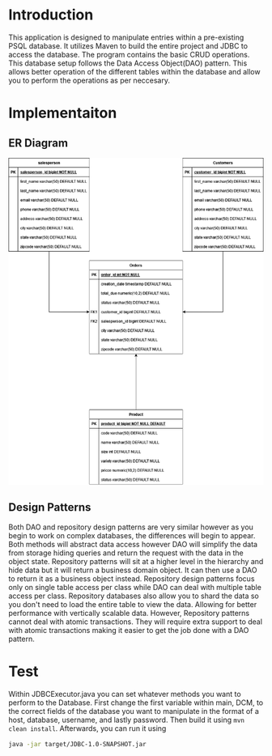 # Introduction
This application is designed to manipulate entries within a pre-existing PSQL database. 
It utilizes Maven to build the entire project and JDBC to access the database. The program contains
the basic CRUD operations. This database setup follows the Data Access Object(DAO) pattern.
This allows better operation of the different tables within the database and allow you to
perform the operations as per neccesary.

# Implementaiton
## ER Diagram
![](assets/JDBC.png)

## Design Patterns
Both DAO and repository design patterns are very similar however as you begin to work on complex
databases, the differences will begin to appear. Both methods will abstract data access however
DAO will simplify the data from storage hiding queries and return the request with the data in the object state. Repository patterns will sit at a higher level in the hierarchy and hide data
but it will return a business domain object. It can then use a DAO to return it as a
business object instead. Repository design patterns focus only on single table access per class
while DAO can deal with multiple table access per class. Repository databases also allow you to
shard the data so you don't need to load the entire table to view the data. Allowing for
better performance with vertically scalable data. However, Repository patterns cannot deal with
atomic transactions. They will require extra support to deal with atomic transactions making it easier to get the job done with a DAO pattern.


# Test
Within JDBCExecutor.java you can set whatever methods you want to perform to the Database.
First change the first variable within main, DCM, to the correct fields of the database you want
to manipulate in the format of a host, database, username, and lastly password. Then build it using
`mvn clean install`. Afterwards, you can run it using
```bash
java -jar target/JDBC-1.0-SNAPSHOT.jar
```
